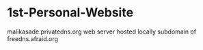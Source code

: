 # 1st-Personal-Website
malikasade.privatedns.org
web server hosted locally
subdomain of freedns.afraid.org
